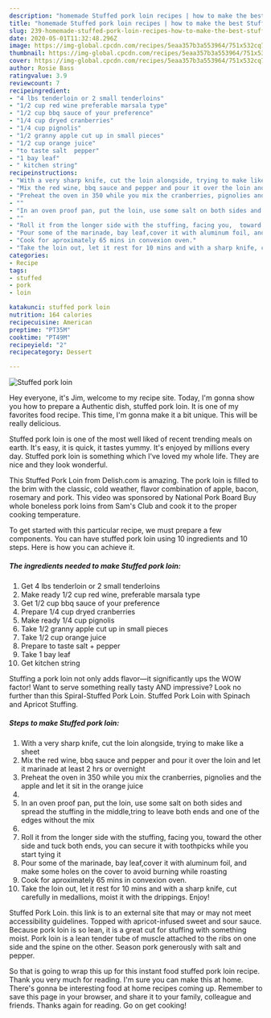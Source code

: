 ```yaml
---
description: "homemade Stuffed pork loin recipes | how to make the best Stuffed pork loin"
title: "homemade Stuffed pork loin recipes | how to make the best Stuffed pork loin"
slug: 239-homemade-stuffed-pork-loin-recipes-how-to-make-the-best-stuffed-pork-loin
date: 2020-05-01T11:32:48.296Z
image: https://img-global.cpcdn.com/recipes/5eaa357b3a553964/751x532cq70/stuffed-pork-loin-recipe-main-photo.jpg
thumbnail: https://img-global.cpcdn.com/recipes/5eaa357b3a553964/751x532cq70/stuffed-pork-loin-recipe-main-photo.jpg
cover: https://img-global.cpcdn.com/recipes/5eaa357b3a553964/751x532cq70/stuffed-pork-loin-recipe-main-photo.jpg
author: Rosie Bass
ratingvalue: 3.9
reviewcount: 7
recipeingredient:
- "4 lbs tenderloin or 2 small tenderloins"
- "1/2 cup red wine preferable marsala type"
- "1/2 cup bbq sauce of your preference"
- "1/4 cup dryed cranberries"
- "1/4 cup pignolis"
- "1/2 granny apple cut up in small pieces"
- "1/2 cup orange juice"
- "to taste salt  pepper"
- "1 bay leaf"
- " kitchen string"
recipeinstructions:
- "With a very sharp knife, cut the loin alongside, trying to make like a sheet"
- "Mix the red wine, bbq sauce and pepper and pour it over the loin and let it marinade at least 2 hrs or overnight"
- "Preheat the oven in 350 while you mix the cranberries, pignolies and the apple and let it sit in the orange juice"
- ""
- "In an oven proof pan, put the loin, use some salt on both sides and spread the stuffing in the middle,tring to leave both ends and one of the edges without the mix"
- ""
- "Roll it from the longer side with the stuffing, facing you,  toward the other side and tuck both ends, you can secure it with toothpicks while you start tying it"
- "Pour some of the marinade, bay leaf,cover it with aluminum foil, and make some holes on the cover to avoid burning while roasting"
- "Cook for aproximately 65 mins in convexion oven."
- "Take the loin out, let it rest for 10 mins and with a sharp knife, cut carefully in medallions, moist it with the drippings. Enjoy!"
categories:
- Recipe
tags:
- stuffed
- pork
- loin

katakunci: stuffed pork loin 
nutrition: 164 calories
recipecuisine: American
preptime: "PT35M"
cooktime: "PT49M"
recipeyield: "2"
recipecategory: Dessert

---
```



![Stuffed pork loin](https://img-global.cpcdn.com/recipes/5eaa357b3a553964/751x532cq70/stuffed-pork-loin-recipe-main-photo.jpg)

Hey everyone, it's Jim, welcome to my recipe site. Today, I'm gonna show you how to prepare a Authentic dish, stuffed pork loin. It is one of my favorites food recipe. This time, I'm gonna make it a bit unique. This will be really delicious.

Stuffed pork loin is one of the most well liked of recent trending meals on earth. It's easy, it is quick, it tastes yummy. It's enjoyed by millions every day. Stuffed pork loin is something which I've loved my whole life. They are nice and they look wonderful.

This Stuffed Pork Loin from Delish.com is amazing. The pork loin is filled to the brim with the classic, cold weather, flavor combination of apple, bacon, rosemary and pork. This video was sponsored by National Pork Board Buy whole boneless pork loins from Sam&#39;s Club and cook it to the proper cooking temperature.


To get started with this particular recipe, we must prepare a few components. You can have stuffed pork loin using 10 ingredients and 10 steps. Here is how you can achieve it.

<!--inarticleads1-->

##### The ingredients needed to make Stuffed pork loin:

1. Get 4 lbs tenderloin or 2 small tenderloins
1. Make ready 1/2 cup red wine, preferable marsala type
1. Get 1/2 cup bbq sauce of your preference
1. Prepare 1/4 cup dryed cranberries
1. Make ready 1/4 cup pignolis
1. Take 1/2 granny apple cut up in small pieces
1. Take 1/2 cup orange juice
1. Prepare to taste salt + pepper
1. Take 1 bay leaf
1. Get  kitchen string


Stuffing a pork loin not only adds flavor—it significantly ups the WOW factor! Want to serve something really tasty AND impressive? Look no further than this Spiral-Stuffed Pork Loin. Stuffed Pork Loin with Spinach and Apricot Stuffing. 

<!--inarticleads2-->

##### Steps to make Stuffed pork loin:

1. With a very sharp knife, cut the loin alongside, trying to make like a sheet
1. Mix the red wine, bbq sauce and pepper and pour it over the loin and let it marinade at least 2 hrs or overnight
1. Preheat the oven in 350 while you mix the cranberries, pignolies and the apple and let it sit in the orange juice
1. 
1. In an oven proof pan, put the loin, use some salt on both sides and spread the stuffing in the middle,tring to leave both ends and one of the edges without the mix
1. 
1. Roll it from the longer side with the stuffing, facing you,  toward the other side and tuck both ends, you can secure it with toothpicks while you start tying it
1. Pour some of the marinade, bay leaf,cover it with aluminum foil, and make some holes on the cover to avoid burning while roasting
1. Cook for aproximately 65 mins in convexion oven.
1. Take the loin out, let it rest for 10 mins and with a sharp knife, cut carefully in medallions, moist it with the drippings. Enjoy!


Stuffed Pork Loin. this link is to an external site that may or may not meet accessibility guidelines. Topped with apricot-infused sweet and sour sauce. Because pork loin is so lean, it is a great cut for stuffing with something moist. Pork loin is a lean tender tube of muscle attached to the ribs on one side and the spine on the other. Season pork generously with salt and pepper. 

So that is going to wrap this up for this instant food stuffed pork loin recipe. Thank you very much for reading. I'm sure you can make this at home. There's gonna be interesting food at home recipes coming up. Remember to save this page in your browser, and share it to your family, colleague and friends. Thanks again for reading. Go on get cooking!
